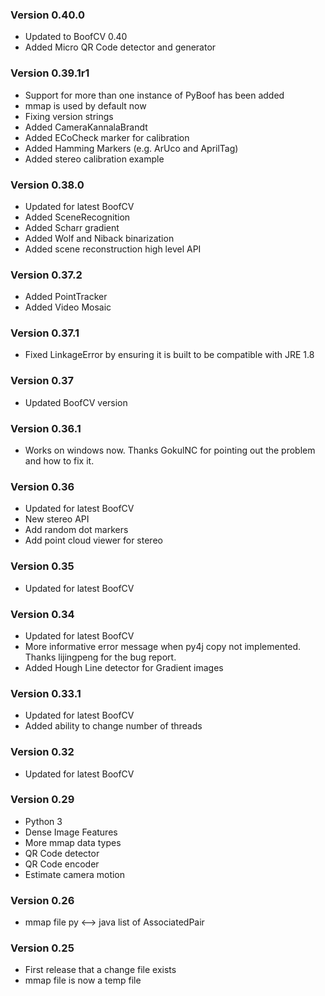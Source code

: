 ### Version 0.40.0

- Updated to BoofCV 0.40
- Added Micro QR Code detector and generator

### Version 0.39.1r1

- Support for more than one instance of PyBoof has been added
- mmap is used by default now
- Fixing version strings
- Added CameraKannalaBrandt
- Added ECoCheck marker for calibration
- Added Hamming Markers (e.g. ArUco and AprilTag)
- Added stereo calibration example

### Version 0.38.0

- Updated for latest BoofCV
- Added SceneRecognition
- Added Scharr gradient
- Added Wolf and Niback binarization
- Added scene reconstruction high level API

### Version 0.37.2

- Added PointTracker
- Added Video Mosaic

### Version 0.37.1

- Fixed LinkageError by ensuring it is built to be compatible with JRE 1.8

### Version 0.37

- Updated BoofCV version

### Version 0.36.1

- Works on windows now. Thanks GokulNC for pointing out the problem and how to fix it.

### Version 0.36

- Updated for latest BoofCV
- New stereo API
- Add random dot markers
- Add point cloud viewer for stereo

### Version 0.35

- Updated for latest BoofCV

### Version 0.34

- Updated for latest BoofCV
- More informative error message when py4j copy not implemented. Thanks lijingpeng for the bug report.
- Added Hough Line detector for Gradient images

### Version 0.33.1

- Updated for latest BoofCV
- Added ability to change number of threads

### Version 0.32

- Updated for latest BoofCV

### Version 0.29

- Python 3
- Dense Image Features
- More mmap data types
- QR Code detector
- QR Code encoder
- Estimate camera motion

### Version 0.26

- mmap file py <--> java list of AssociatedPair

### Version 0.25

- First release that a change file exists
- mmap file is now a temp file